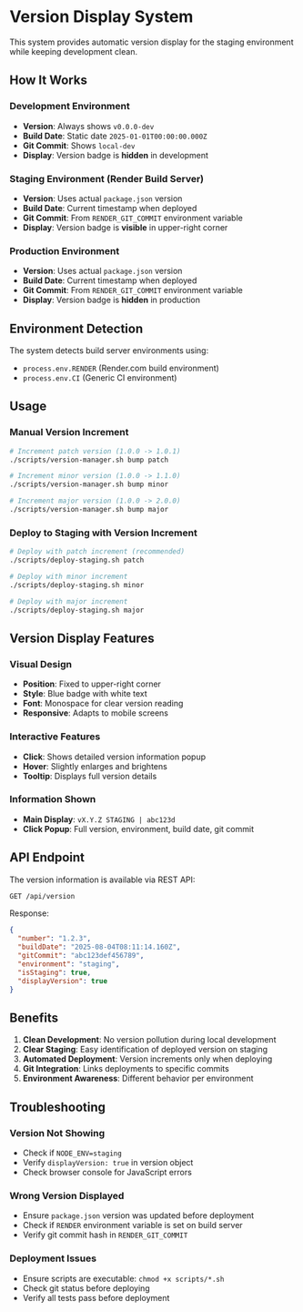 # Version Display System

This system provides automatic version display for the staging environment while keeping development clean.

## How It Works

### Development Environment
- **Version**: Always shows `v0.0.0-dev`
- **Build Date**: Static date `2025-01-01T00:00:00.000Z`
- **Git Commit**: Shows `local-dev`
- **Display**: Version badge is **hidden** in development

### Staging Environment (Render Build Server)
- **Version**: Uses actual `package.json` version
- **Build Date**: Current timestamp when deployed
- **Git Commit**: From `RENDER_GIT_COMMIT` environment variable
- **Display**: Version badge is **visible** in upper-right corner

### Production Environment
- **Version**: Uses actual `package.json` version 
- **Build Date**: Current timestamp when deployed
- **Git Commit**: From `RENDER_GIT_COMMIT` environment variable
- **Display**: Version badge is **hidden** in production

## Environment Detection

The system detects build server environments using:
- `process.env.RENDER` (Render.com build environment)
- `process.env.CI` (Generic CI environment)

## Usage

### Manual Version Increment
```bash
# Increment patch version (1.0.0 -> 1.0.1)
./scripts/version-manager.sh bump patch

# Increment minor version (1.0.0 -> 1.1.0)
./scripts/version-manager.sh bump minor

# Increment major version (1.0.0 -> 2.0.0)
./scripts/version-manager.sh bump major
```

### Deploy to Staging with Version Increment
```bash
# Deploy with patch increment (recommended)
./scripts/deploy-staging.sh patch

# Deploy with minor increment
./scripts/deploy-staging.sh minor

# Deploy with major increment
./scripts/deploy-staging.sh major
```

## Version Display Features

### Visual Design
- **Position**: Fixed to upper-right corner
- **Style**: Blue badge with white text
- **Font**: Monospace for clear version reading
- **Responsive**: Adapts to mobile screens

### Interactive Features
- **Click**: Shows detailed version information popup
- **Hover**: Slightly enlarges and brightens
- **Tooltip**: Displays full version details

### Information Shown
- **Main Display**: `vX.Y.Z STAGING | abc123d`
- **Click Popup**: Full version, environment, build date, git commit

## API Endpoint

The version information is available via REST API:

```bash
GET /api/version
```

Response:
```json
{
  "number": "1.2.3",
  "buildDate": "2025-08-04T08:11:14.160Z",
  "gitCommit": "abc123def456789",
  "environment": "staging",
  "isStaging": true,
  "displayVersion": true
}
```

## Benefits

1. **Clean Development**: No version pollution during local development
2. **Clear Staging**: Easy identification of deployed version on staging
3. **Automated Deployment**: Version increments only when deploying
4. **Git Integration**: Links deployments to specific commits
5. **Environment Awareness**: Different behavior per environment

## Troubleshooting

### Version Not Showing
- Check if `NODE_ENV=staging`
- Verify `displayVersion: true` in version object
- Check browser console for JavaScript errors

### Wrong Version Displayed
- Ensure `package.json` version was updated before deployment
- Check if `RENDER` environment variable is set on build server
- Verify git commit hash in `RENDER_GIT_COMMIT`

### Deployment Issues
- Ensure scripts are executable: `chmod +x scripts/*.sh`
- Check git status before deploying
- Verify all tests pass before deployment
